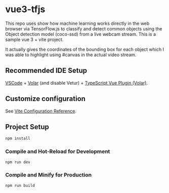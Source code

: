 # vue3-tfjs

This repo uses show how machine learning works directly in the web browser via TensorFlow.js to classify and detect common objects using the Object detection model (coco-ssd) from a live webcam stream. This is a sample vue 3 + vite project.

It actually gives the coordinates of the bounding box for each object which I was able to highlight using #canvas in the actual video stream.

## Recommended IDE Setup

[VSCode](https://code.visualstudio.com/) + [Volar](https://marketplace.visualstudio.com/items?itemName=Vue.volar) (and disable Vetur) + [TypeScript Vue Plugin (Volar)](https://marketplace.visualstudio.com/items?itemName=Vue.vscode-typescript-vue-plugin).

## Customize configuration

See [Vite Configuration Reference](https://vitejs.dev/config/).

## Project Setup

```sh
npm install
```

### Compile and Hot-Reload for Development

```sh
npm run dev
```

### Compile and Minify for Production

```sh
npm run build
```
